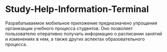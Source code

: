 # Study-Help-Information-Terminal
Разрабатываемое мобильное приложение предназначено упрощения организации учебного процесса студентов. Оно позволяет пользователю оперативно получать информацию о расписании занятий и изменениях в нем, а также других аспектах образовательного процесса. 
